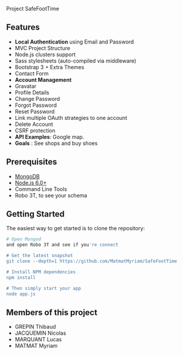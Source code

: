 Project SafeFootTime

Features
--------

- **Local Authentication** using Email and Password
- MVC Project Structure
- Node.js clusters support
- Sass stylesheets (auto-compiled via middleware)
- Bootstrap 3 + Extra Themes
- Contact Form 
- **Account Management**
 - Gravatar
 - Profile Details
 - Change Password
 - Forgot Password
 - Reset Password
 - Link multiple OAuth strategies to one account
 - Delete Account
- CSRF protection
- **API Examples**: Google map.
- **Goals** : See shops and buy shoes

Prerequisites
-------------

- [MongoDB](https://www.mongodb.org/downloads)
- [Node.js 6.0+](http://nodejs.org)
- Command Line Tools
- Robo 3T, to see your schema

Getting Started
---------------

The easiest way to get started is to clone the repository:


```bash
# Open Mongod
and open Robo 3T and see if you're connect

# Get the latest snapshot
git clone --depth=1 https://github.com/MatmatMyriam/SafeFootTime

# Install NPM dependencies
npm install

# Then simply start your app
node app.js
```
Members of this project
---------------

- GREPIN Thibaud 
- JACQUEMIN Nicolas 
- MARQUANT Lucas 
- MATMAT Myriam 

